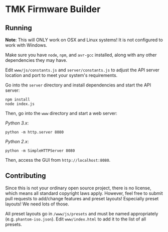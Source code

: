 # TMK Firmware Builder

## Running
**Note**: This will ONLY work on OSX and Linux systems! It is not configured to work with Windows.

Make sure you have `node`, `npm`, and `avr-gcc` installed, along with any other dependencies they may have.

Edit `www/js/constants.js` and `server/constants.js` to adjust the API server location and port to meet your system's requirements.

Go into the `server` directory and install dependencies and start the API server:
```
npm install
node index.js
```

Then, go into the `www` directory and start a web server:

*Python 3.x*:
```
python -m http.server 8080
```

*Python 2.x*:
```
python -m SimpleHTTPServer 8080
```

Then, access the GUI from `http://localhost:8080`.

## Contributing

Since this is not your ordinary open source project, there is no license, which means all standard copyright laws apply. However, feel free to submit pull requests to add/change features and preset layouts! Especially preset layouts! We need lots of those.

All preset layouts go in `/www/js/presets` and must be named appropriately (e.g. `phantom-iso.json`). Edit `www/index.html` to add it to the list of all presets.
